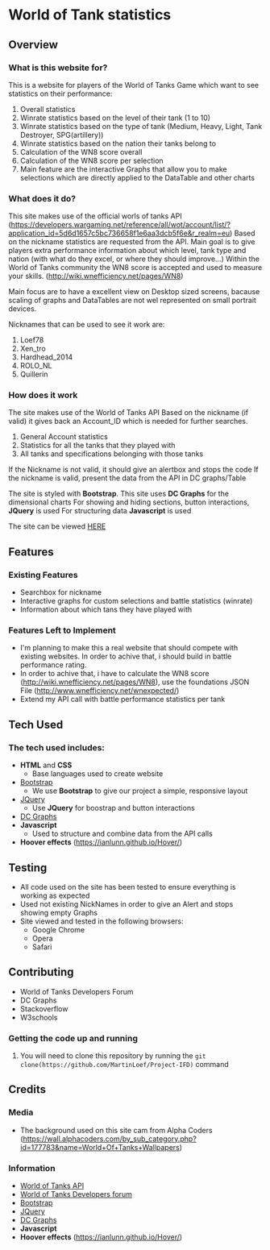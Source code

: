 # World of Tank statistics
 
## Overview
 
### What is this website for?
 
This is a website for players of the World of Tanks Game which want to see statistics on their performance:
1.  Overall statistics
2.  Winrate statistics based on the level of their tank (1 to 10)
3.  Winrate statistics based on the type of tank (Medium, Heavy, Light, Tank Destroyer, SPG(artillery))
4.  Winrate statistics based on the nation their tanks belong to
5.  Calculation of the WN8 score overall
6.  Calculation of the WN8 score per selection 
7.  Main feature are the interactive Graphs that allow you to make selections which are directly applied to the DataTable and other charts

 
### What does it do?
 
This site makes use of the official worls of tanks API (https://developers.wargaming.net/reference/all/wot/account/list/?application_id=5d6d1657c5bc736658f1e6aa3dcb5f6e&r_realm=eu)
Based on the nickname statistics are requested from the API.
Main goal is to give players extra performance information about which level, tank type and nation (with what do they excel, or where they should improve...)
Within the World of Tanks community the WN8 score is accepted and used to measure your skills. (http://wiki.wnefficiency.net/pages/WN8)

Main focus are to have a excellent view on Desktop sized screens, bacause scaling of graphs and DataTables are not wel represented on small portrait devices.

Nicknames that can be used to see it work are:
1.  Loef78
2.  Xen_tro
3.  Hardhead_2014
4.  ROLO_NL
5.  Quillerin
 
### How does it work
 
The site makes use of the World of Tanks API
Based on the nickname (if valid) it gives back an Account_ID which is needed for further searches.
1.  General Account statistics
2.  Statistics for all the tanks that they played with
3.  All tanks and specifications belonging with those tanks

If the Nickname is not valid, it should give an alertbox and stops the code
If the nickname is valid, present the data from the API in DC graphs/Table

The site is styled with **Bootstrap**. 
This site uses **DC Graphs** for the dimensional charts
For showing and hiding sections, button interactions, **JQuery** is used
For structuring data **Javascript** is used

The site can be viewed [HERE](https://martinloef.github.io/Project-IFD/)

## Features
 
### Existing Features
- Searchbox for nickname
- Interactive graphs for custom selections and battle statistics (winrate)
- Information about which tans they have played with

### Features Left to Implement
- I'm planning to make this a real website that should compete with existing websites. In order to achive that, i should build in battle performance rating.
- In order to achive that, i have to calculate the WN8 score (http://wiki.wnefficiency.net/pages/WN8), use the foundations JSON File (http://www.wnefficiency.net/wnexpected/)
- Extend my API call with battle performance statistics per tank

## Tech Used

### The tech used includes:
- **HTML** and **CSS**
  - Base languages used to create website
- [Bootstrap](http://getbootstrap.com/)
    - We use **Bootstrap** to give our project a simple, responsive layout
- [JQuery](https://jquery.com)
    - Use **JQuery** for boostrap and button interactions
- [DC Graphs](https://dc-js.github.io/dc.js//)
- **Javascript**
    - Used to structure and combine data from the API calls
- **Hoover effects** (https://ianlunn.github.io/Hover/)

## Testing
- All code used on the site has been tested to ensure everything is working as expected
- Used not existing NickNames in order to give an Alert and stops showing empty Graphs
- Site viewed and tested in the following browsers:
  - Google Chrome
  - Opera
  - Safari

## Contributing

 -  World of Tanks Developers Forum
 -  DC Graphs
 -  Stackoverflow
 -  W3schools
 
### Getting the code up and running
1. You will need to clone this repository by running the ```git clone(https://github.com/MartinLoef/Project-IFD)``` command


## Credits

### Media
- The background used on this site cam from Alpha Coders (https://wall.alphacoders.com/by_sub_category.php?id=177783&name=World+Of+Tanks+Wallpapers)


### Information
- [World of Tanks API](https://developers.wargaming.net/reference/all/wot/account/list/?application_id=5d6d1657c5bc736658f1e6aa3dcb5f6e&r_realm=eu)
- [World of Tanks Developers forum](http://forum.worldoftanks.eu/index.php?/forum/1781-wargaming-developer-partner-program/)
- [Bootstrap](http://getbootstrap.com/)
- [JQuery](https://jquery.com)
- [DC Graphs](https://dc-js.github.io/dc.js//)
- **Javascript**
- **Hoover effects** (https://ianlunn.github.io/Hover/)